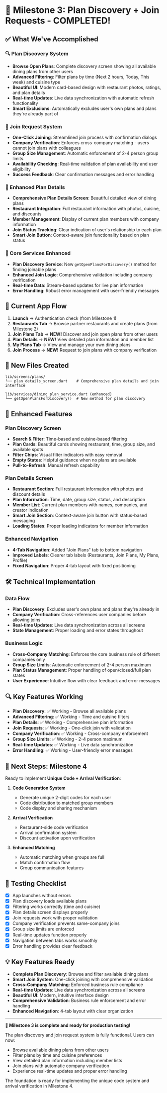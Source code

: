 # 🎉 Milestone 3: Plan Discovery + Join Requests - COMPLETED!

## ✅ What We've Accomplished

### 🔍 Plan Discovery System
- **Browse Open Plans**: Complete discovery screen showing all available dining plans from other users
- **Advanced Filtering**: Filter plans by time (Next 2 hours, Today, This week) and cuisine type
- **Beautiful UI**: Modern card-based design with restaurant photos, ratings, and plan details
- **Real-time Updates**: Live data synchronization with automatic refresh functionality
- **Smart Exclusions**: Automatically excludes user's own plans and plans they're already part of

### 🤝 Join Request System
- **One-Click Joining**: Streamlined join process with confirmation dialogs
- **Company Verification**: Enforces cross-company matching - users cannot join plans with colleagues
- **Group Size Management**: Automatic enforcement of 2-4 person group limits
- **Availability Checking**: Real-time validation of plan availability and user eligibility
- **Success Feedback**: Clear confirmation messages and error handling

### 📱 Enhanced Plan Details
- **Comprehensive Plan Details Screen**: Beautiful detailed view of dining plans
- **Restaurant Integration**: Full restaurant information with photos, cuisine, and discounts
- **Member Management**: Display of current plan members with company information
- **Join Status Tracking**: Clear indication of user's relationship to each plan
- **Smart Join Button**: Context-aware join functionality based on plan status

### 🔧 Core Services Enhanced
- **Plan Discovery Service**: New `getOpenPlansForDiscovery()` method for finding joinable plans
- **Enhanced Join Logic**: Comprehensive validation including company verification
- **Real-time Data**: Stream-based updates for live plan information
- **Error Handling**: Robust error management with user-friendly messages

## 🚀 Current App Flow

1. **Launch** → Authentication check (from Milestone 1)
2. **Restaurants Tab** → Browse partner restaurants and create plans (from Milestone 2)
3. **Join Plans Tab** → **NEW!** Discover and join open plans from other users
4. **Plan Details** → **NEW!** View detailed plan information and member list
5. **My Plans Tab** → View and manage your own dining plans
6. **Join Process** → **NEW!** Request to join plans with company verification

## 📁 New Files Created

```
lib/screens/plans/
└── plan_details_screen.dart    # Comprehensive plan details and join interface

lib/services/dining_plan_service.dart (enhanced)
└── getOpenPlansForDiscovery()  # New method for plan discovery
```

## 🔧 Enhanced Features

### Plan Discovery Screen
- **Search & Filter**: Time-based and cuisine-based filtering
- **Plan Cards**: Beautiful cards showing restaurant, time, group size, and available spots
- **Filter Chips**: Visual filter indicators with easy removal
- **Empty States**: Helpful guidance when no plans are available
- **Pull-to-Refresh**: Manual refresh capability

### Plan Details Screen
- **Restaurant Section**: Full restaurant information with photos and discount details
- **Plan Information**: Time, date, group size, status, and description
- **Member List**: Current plan members with names, companies, and creator indication
- **Smart Join Section**: Context-aware join button with status-based messaging
- **Loading States**: Proper loading indicators for member information

### Enhanced Navigation
- **4-Tab Navigation**: Added "Join Plans" tab to bottom navigation
- **Improved Labels**: Clearer tab labels (Restaurants, Join Plans, My Plans, Profile)
- **Fixed Navigation**: Proper 4-tab layout with fixed positioning

## 🛠️ Technical Implementation

### Data Flow
- **Plan Discovery**: Excludes user's own plans and plans they're already in
- **Company Verification**: Cross-references user companies before allowing joins
- **Real-time Updates**: Live data synchronization across all screens
- **State Management**: Proper loading and error states throughout

### Business Logic
- **Cross-Company Matching**: Enforces the core business rule of different companies only
- **Group Size Limits**: Automatic enforcement of 2-4 person maximum
- **Plan Status Management**: Proper handling of open/closed/full plan states
- **User Experience**: Intuitive flow with clear feedback and error messages

## 🔍 Key Features Working

- **Plan Discovery**: ✅ Working - Browse all available plans
- **Advanced Filtering**: ✅ Working - Time and cuisine filters
- **Plan Details**: ✅ Working - Comprehensive plan information
- **Join Requests**: ✅ Working - One-click join with validation
- **Company Verification**: ✅ Working - Cross-company enforcement
- **Group Size Limits**: ✅ Working - 2-4 person maximum
- **Real-time Updates**: ✅ Working - Live data synchronization
- **Error Handling**: ✅ Working - User-friendly error messages

## 🎯 Next Steps: Milestone 4

Ready to implement **Unique Code + Arrival Verification**:

1. **Code Generation System**
   - Generate unique 2-digit codes for each user
   - Code distribution to matched group members
   - Code display and sharing mechanism

2. **Arrival Verification**
   - Restaurant-side code verification
   - Arrival confirmation system
   - Discount activation upon verification

3. **Enhanced Matching**
   - Automatic matching when groups are full
   - Match confirmation flow
   - Group communication features

## 🧪 Testing Checklist

- [x] App launches without errors
- [x] Plan discovery loads available plans
- [x] Filtering works correctly (time and cuisine)
- [x] Plan details screen displays properly
- [x] Join requests work with proper validation
- [x] Company verification prevents same-company joins
- [x] Group size limits are enforced
- [x] Real-time updates function properly
- [x] Navigation between tabs works smoothly
- [x] Error handling provides clear feedback

## 💡 Key Features Ready

- **Complete Plan Discovery**: Browse and filter available dining plans
- **Smart Join System**: One-click joining with comprehensive validation
- **Cross-Company Matching**: Enforced business rule compliance
- **Real-time Updates**: Live data synchronization across all screens
- **Beautiful UI**: Modern, intuitive interface design
- **Comprehensive Validation**: Business rule enforcement and error handling
- **Enhanced Navigation**: 4-tab layout with clear organization

---

**🎊 Milestone 3 is complete and ready for production testing!**

The plan discovery and join request system is fully functional. Users can now:
- Browse available dining plans from other users
- Filter plans by time and cuisine preferences  
- View detailed plan information including member lists
- Join plans with automatic company verification
- Experience real-time updates and proper error handling

The foundation is ready for implementing the unique code system and arrival verification in Milestone 4.